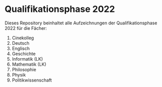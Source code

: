 # Qualifikationsphase 2022

Dieses Repository beinhaltet alle Aufzeichnungen der Qualifikationsphase 2022 für die Fächer:

1. Cinekolleg
2. Deutsch
3. Englisch
4. Geschichte
5. Informatik (LK)
6. Mathematik (LK)
7. Philosophie
8. Physik
9. Politikwissenschaft